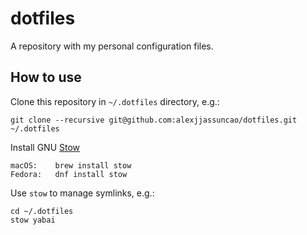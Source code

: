 # dotfiles

A repository with my personal configuration files.

## How to use

Clone this repository in `~/.dotfiles` directory, e.g.:

    git clone --recursive git@github.com:alexjjassuncao/dotfiles.git ~/.dotfiles

Install GNU [Stow](https://www.gnu.org/software/stow)

    macOS:    brew install stow
    Fedora:   dnf install stow

Use `stow` to manage symlinks, e.g.:

    cd ~/.dotfiles
    stow yabai

